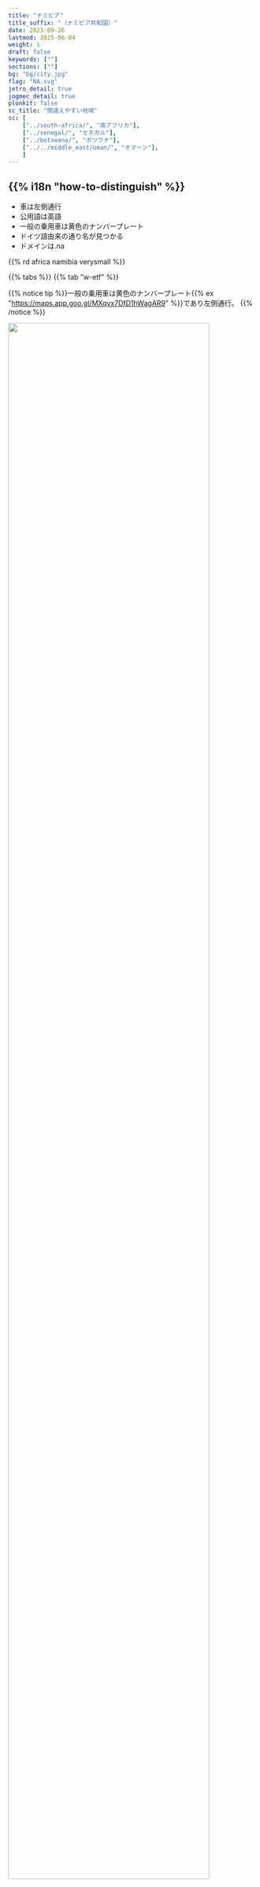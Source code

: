 ```yaml
---
title: "ナミビア"
title_suffix: "（ナミビア共和国）"
date: 2023-09-26
lastmod: 2025-06-04
weight: 1
draft: false
keywords: [""]
sections: [""]
bg: "bg/city.jpg"
flag: "NA.svg"
jetro_detail: true
jogmec_detail: true
plonkit: false
sc_title: "間違えやすい地域"
sc: [
    ["../south-africa/", "南アフリカ"],
    ["../senegal/", "セネガル"],
    ["../botswana/", "ボツワナ"],
    ["../../middle_east/oman/", "オマーン"],
    ]
---
```


<div class="main-desciption country-description">
    <h2 class="section-title">{{% i18n "how-to-distinguish" %}}</h2>
    <ul class="rule-list">
        <li>車は<span class="quiz">左側</span>通行</li>
        <li>公用語は英語</li>
        <li>一般の乗用車は<span class="quiz">黄</span>色のナンバープレート</li>
        <li>ドイツ語由来の通り名が見つかる</li>
        <li>ドメインは<span class="quiz">.na</span></li>
    </ul>
    {{% rd africa namibia verysmall %}}
</div>

{{% tabs %}}
{{% tab "w-etf" %}}

{{% notice tip %}}一般の乗用車は<span class="quiz">黄</span>色のナンバープレート{{% ex "https://maps.app.goo.gl/MXqyx7DfD1hWagAR9" %}}であり左側通行。
{{% /notice %}}
<div class="googlemap-if no-margin">
<img src="./elephants_at_etosha_national_2.jpg" width="90%">
</div>

{{% lb 50 %}}
![](./640px-Namibia_plate.jpg)

By <a href=&quot;//commons.wikimedia.org/wiki/User:Dickelbers&quot; title=&quot;User:Dickelbers&quot;>Dickelbers</a> - <span class=&quot;int-own-work&quot; lang=&quot;en&quot;>Own work</span>, <a href="https://creativecommons.org/licenses/by-sa/4.0" title="Creative Commons Attribution-Share Alike 4.0">CC BY-SA 4.0</a>, <a href="https://commons.wikimedia.org/w/index.php?curid=45401926">Link</a>
{{% /lb %}}


{{% notice tip %}}海沿いには平坦なナミブ砂漠が広がっている{{% ex "https://maps.app.goo.gl/UFpuSnnSREAr5YXL8" %}}。何種類か、ナミビアでは見かけないボラードも見つかる{{% ex "https://maps.app.goo.gl/XSMETKwsQgL4RYej8" %}}。ナミブ砂漠は{{% goto "../../cs_america/chile/" "チリ" %}}のアタカマ砂漠と同じ西岸砂漠に部類される{{% ref "https://ja.wikipedia.org/wiki/%E8%A5%BF%E5%B2%B8%E7%A0%82%E6%BC%A0" "西岸砂漠" %}}。
{{% /notice %}}
<div class="googlemap-if no-margin">
<img src="./c34_namibia_png.png" width="95%">
</div>


{{% notice tip %}}{{% goto "../../europe/germany/" "ドイツ" %}}による植民地支配を経て、南アフリカ連邦の委任統治下になった。そのためドイツ語の響きがある通り名を見かける{{% ex "https://maps.app.goo.gl/svF4zwa6Dt2kwZcB8" %}}。
{{% /notice %}}
<div class="googlemap-if no-margin">
<p><a href="https://commons.wikimedia.org/wiki/File:Windhuk_Bahnhofstra%C3%9Fe.jpg#/media/File:Windhuk_Bahnhofstra%C3%9Fe.jpg"><img src="https://upload.wikimedia.org/wikipedia/commons/3/3c/Windhuk_Bahnhofstra%C3%9Fe.jpg" alt="Windhuk Bahnhofstraße.jpg" height="448" width="640"></a></p><p>By <a href="//commons.wikimedia.org/wiki/User:Zairon" title="User:Zairon">Zairon</a> - <span class="int-own-work" lang="en">Own work</span>, <a href="https://creativecommons.org/licenses/by-sa/4.0" title="Creative Commons Attribution-Share Alike 4.0">CC BY-SA 4.0</a>, <a href="https://commons.wikimedia.org/w/index.php?curid=71217869">Link</a></p>
</div>

{{% notice tip %}}
人口が少ない割にダイヤモンドやウランのような鉱物資源が豊富なため、都市部では比較的治安が良く家やインフラも整備されている{{% ex "https://maps.app.goo.gl/tasd2CRDKQ6BD5zA8" %}}。
Swakopmundなどでは{{% goto "../../europe/germany/" "ドイツ" %}}の影響を受けた洋風の建築物も残っているという{{% ex "https://maps.app.goo.gl/Dumckq4A4RwEDYUq9" %}}{{% ref "https://ja.wikipedia.org/wiki/%E3%82%B9%E3%83%AF%E3%82%B3%E3%83%97%E3%83%A0%E3%83%B3%E3%83%88" "スワコプムント" %}}。
{{% /notice %}}
<div class="googlemap-if no-margin">
<img src="swakopmund1.jpg">
</div>



{{% /tab %}}
{{% /tabs %}}

<div class="main-desciption area-description">
    <h2 class="section-title">{{% i18n "narrow-down-the-area" %}}</h2>
    <h4 class="section-title">景色</h4>
    <ul class="rule-list">
        <li>標高は地域によって異なり海岸低地を超えると山がちなエリアになる
            <ul>
                <li>海沿いのナミブ砂漠は非常に平坦{{% ex "https://maps.app.goo.gl/3wNp5ZycbqoAYjsB6" "https://maps.app.goo.gl/TyAex5xmWBB6fGzg9" "https://maps.app.goo.gl/vCRnybQwV77FmtaQ8" %}} </li>
            </ul>
        </li>
        <li>木や草の生える割合が地域によって異なる{{% ref "https://www.uni-koeln.de/sfb389/e/e1/download/atlas_namibia/e1_download_living_resources_e.htm" "Atlas of Namibia Project" %}}
            <ul>
                <li><span style="color:#147F09">■</span>80%以上覆われている地域{{% ex "https://maps.app.goo.gl/BrxGWEKMT5SNoV6MA" "https://maps.app.goo.gl/HGhoQsDR2MrYa3xD7" %}}</li>
                <li><span style="color:#E8C15B">■</span>木は生えるが草原では覆われない地域</li>
                <li><span style="color:#6A8418">■</span>Nama Karooという分類のエリアであり低木や小型の草のみ生え大型の木は生えない、草で覆われることもない</li>
                <li><span style="color:#917716">■</span>ナミブ砂漠{{% ex "https://maps.app.goo.gl/7mY8qTtKqTZHhhK27" %}}</li>
                <li><span style="color:#DAD6CC">■</span>白っぽい地面{{% ex "https://maps.app.goo.gl/gUK78xpuvEiBgkQn8" "https://maps.app.goo.gl/T2EjDB1TG7oRT3iDA" "https://maps.app.goo.gl/nNmtFc4uXmzT63iW6" %}}</li>
                <li><span style="color:red">■</span>枠内部：土がすこし赤っぽいエリア{{% ex "https://maps.app.goo.gl/7SxZvsg5oGfu2ftB7" "https://maps.app.goo.gl/kWpcRdoVNW48ub2aA" %}}</li>
                <li><span style="color:#9D3500">■</span>土がこげ茶色っぽいエリア{{% ex "https://maps.app.goo.gl/QuFYYeY8U3TnWDSE9" "https://maps.app.goo.gl/ZSL9nh6AGv1iay5G7" %}}</li>
            </ul>
        </li>
        <li>最も重要な港であるWalvis Bay、アパルトヘイト終了までの唯一の港だったLüderitz。この２か所を起点にコンテナを輸送するための鉄道が走っている{{% ref "https://atlasofnamibia.online/chapter-10/transport" "Atlas of Namibia - Transport" %}}。
            <ul>
                <li>Walvis Bay{{% ex "https://maps.app.goo.gl/z21NtccVNu2cYMAB6" %}}（線路を走っている箇所の土が盛り上がっている）</li>
                <li>Lüderitz{{% ex "https://maps.app.goo.gl/YbtgXiN1RwrARDoB6" "https://maps.app.goo.gl/TdSb5JHUqDUWA7qK6" %}}</li>
            </ul>
        </li>
    </ul>
</div>

{{% tabs %}}
{{% tab "標高" %}}
<div class="googlemap-if unclickable no-margin">
<img src="./960px-Namibia_Topography.png" width="70%" />
</div>

{{% notice tip %}}
ナミブ砂漠となっている海岸低地を超えると、大急崖帯という山がちなエリアになりここで標高が1000mほど上昇する。ナミビア中央部や標高が上がるエリアではごつごつした岩山も見える。
{{% /notice %}}

{{% /tab %}}
{{% tab "植生" %}}

{{% notice tip %}}
緑の地域は80%以上、黄緑の地域は地面も目立つ。
{{% /notice %}}

<div class="googlemap-if unclickable no-margin">
<img src="./glasscover.png" width="70%" />
</div>

{{% /tab %}}
{{% tab "鉄道" %}}

{{% notice tip %}}
最も重要な港であるWalvis Bayを中心に鉄道が走っている(線路は島マップの白黒線)。また、アパルトヘイトが終了しWalvis Bayが編入されるまでナミビア沿岸で大型船が寄れる港はüderitzだけだった。そのため、このふたつにはコンテナを輸送するための鉄道が走っていると考えると歴史とともに頭に入りやすい（かも）。
{{% /notice %}}

<div class="googlemap-if unclickable no-margin">
<p style="width:100%"><a href="https://commons.wikimedia.org/wiki/File:Namibia_rail_network_map_de.svg#/media/File:Namibia_rail_network_map_de.svg"><img src="https://upload.wikimedia.org/wikipedia/commons/8/88/Namibia_rail_network_map_de.svg" alt="Namibia rail network map de.svg" width="60%"></a></p><p>By <a href="//commons.wikimedia.org/wiki/User:Htonl" title="User:Htonl">Htonl</a> - <span class="int-own-work" lang="en">Own work</span> / <a href="https://en.wikipedia.org/wiki/en:OpenStreetMap" class="extiw" title="w:en:OpenStreetMap">OpenStreetMap</a> geodata., <a href="https://creativecommons.org/licenses/by-sa/2.0" title="Creative Commons Attribution-Share Alike 2.0">CC BY-SA 2.0</a>, <a href="https://commons.wikimedia.org/w/index.php?curid=20231852">Link</a></p>
</div>

{{% /tab %}}
{{% /tabs %}}

<div class="main-desciption area-description">
    <h4 class="section-title">植生</h4>
    <ul class="rule-list">
        <li>Pterocarpus angolensis（アンゴラカリン）は北東のカプリビ回廊沿いに自生する</li>
        <li>Colophospermum mopaneはナミビア北西部にしか生えていない{{% ex "https://maps.app.goo.gl/RXZAuphynLFVYrsP9" %}}</li>
        <li>いわゆる爆発ヤシは北部アンゴラ近くと北西部海沿いに分布する{{% ex "https://maps.app.goo.gl/g9BpJEytnusX7Nws8" %}}</li>
        <li>Aloe dichotomaは{{% goto "../south-africa/" "南アフリカ" %}}～ナミビア南西部にしか生えていない</li>
        <li>Welwitschiaは北西部にしか生えていないが道端で見つかるかは分からない{{% ref "https://www.inaturalist.org/observations?subview=map&taxon_id=53818" "Welwitschia" %}}</li>
    </ul>
</div>

{{% tabs %}}
{{% tab "Pterocarpus angolensis" %}}
{{% notice tip %}}
アンゴラカリンは北東のカプリビ回廊沿いの記録が多い{{% ref "https://www.inaturalist.org/observations?subview=map&taxon_id=340243" "pterocarpus angolensis - iNaturalist" %}}。丸く茶色い実のカラのようなものが観察できる{{% ex "https://maps.app.goo.gl/vEj3dixAU24EGBL97" "https://maps.app.goo.gl/M1jJozJ3jbBXdjSb6" %}}。
{{% /notice %}}


<div class="googlemap-if unclickable no-margin">
<iframe src="https://www.google.com/maps/embed?pb=!4v1749047427382!6m8!1m7!1sg9MuciuFgXQ55f4YluD14g!2m2!1d-18.05073644654441!2d20.93175947601597!3f192.49570894906978!4f12.245689334005007!5f1.7262685934902433" width="600" height="450" style="border:0;" allowfullscreen="" loading="lazy" referrerpolicy="no-referrer-when-downgrade"></iframe>
</div>

{{% /tab %}}
{{% tab "Colophospermum mopane" %}}
{{% notice tip %}}
なんか低いところかわ分岐してうわーってなっている感じ{{% ex "https://maps.app.goo.gl/rTLBHMZ72bBJ6jtQA" "https://maps.app.goo.gl/uaXteXJv338qhz6V8" %}}。
{{% /notice %}}


<div class="googlemap-if unclickable no-margin">
<p><a href="https://commons.wikimedia.org/wiki/File:Colophospermum_mopane_arbre_MHNT.jpg#/media/File:Colophospermum_mopane_arbre_MHNT.jpg"><img src="https://upload.wikimedia.org/wikipedia/commons/f/f3/Colophospermum_mopane_arbre_MHNT.jpg" alt="Colophospermum mopane in Namibia" height="480" width="640"></a></p>
<p>By <a href="//commons.wikimedia.org/wiki/User:Erc%C3%A9" title="User:Ercé">Roger Culos</a> - <span class="int-own-work" lang="en">Own work</span>, <a href="https://creativecommons.org/licenses/by-sa/3.0" title="Creative Commons Attribution-Share Alike 3.0">CC BY-SA 3.0</a>, <a href="https://commons.wikimedia.org/w/index.php?curid=34066751">Link</a></p>
</div>


{{% /tab %}}
{{% tab "Hyphaene petersiana" %}}
{{% notice tip %}}
いわゆる爆発ヤシは北部アンゴラ近くと北西部海沿いに分布する{{% ex "https://maps.app.goo.gl/VvtaAJbPQEuqP6mW6" "https://maps.app.goo.gl/g9BpJEytnusX7Nws8" %}}。
{{% /notice %}}


<div class="googlemap-if unclickable no-margin">
<img src="bakuhatsu.jpg" width="300px">
</div>

{{% /tab %}}
{{% tab "Aloe dichotoma" %}}
{{% notice tip %}}
南アフリカ北西～ナミビア南西部{{% ref "https://www.inaturalist.org/observations?taxon_id=527446" "オオジニシキ - iNaturalist" %}}。シルエットから分かりやすいが、生えいている国境沿いに道が少ないため見かけることは少ないかも{{% ex "https://maps.app.goo.gl/4K658G6hPQfKiiJo8" %}}。
{{% /notice %}}


<div class="googlemap-if unclickable no-margin">
<img src="rock_formations_rocks_dichotoma.jpg" width="80%">
</div>

{{% notice tip %}}
分布エリアは下図の水色点エリアとなる（CC0画像）{{% ref "https://www.inaturalist.org/observations/242135414" "Aloidendron dichotomum - iNaturalist" %}}。
{{% /notice %}}


<div class="googlemap-if unclickable no-margin">
<img src="the_tree_aloes_southern.jpg" width="60%">
</div>

{{% /tab %}}
{{% tab "Welwitschia" %}}
{{% notice tip %}}
アフリカのアンゴラとナミビアのナミブ砂漠にか分布していない種で、記録のほとんどは海岸から80km圏内で見つかっている{{% ref "https://www.krugerpark.co.za/africa_welwitschia.html" "Welwitschia - Kruger National Park" %}}。見かけたらレア。固有種は他にも多く存在する{{% ref "https://atlasofnamibia.online/chapter-6/plant-richness-endemism-floristic-groups" "Atlas of Namibia" %}}。
{{% /notice %}}


<div class="googlemap-if unclickable no-margin">
<img src="welwitschia_mirabillis_namibia_49479.jpg" width="60%">
</div>

{{% /tab %}}
{{% /tabs %}}


<div class="main-desciption area-description">
    <h2 class="section-title">{{% i18n "narrow-down-the-city" %}}</h2>
    <ul class="rule-list">
        <li>ナミビア共和国で最大の港であるWalvis Bayでは鉄道貨物やコンテナターミナルが見える</li>
        <li>Sossusvleiと呼ばれる観光地へ向かう、高い赤い砂丘に囲まれた平野への道がある{{% ex "https://maps.app.goo.gl/tT63QrNTcGnTrk9W9" %}}</li>
        <li>ナミビア最高峰であるBrandberg山が見える地域がある</li>
    </ul>
</div>

{{% tabs %}}
{{% tab "Walvis Bay" %}}

{{% notice tip %}}
ウォルビスベイは、ナミビア共和国で最大の港{{% ex "https://maps.app.goo.gl/GcmWUW4TpAZVC4Tt6" %}}。1993年8月、アパルトヘイト終結のタイミングでナミビアへ編入された。{{% goto "../botswana/" "ボツワナ" %}}やザンビアの他の地域への貨物の輸出入にも活用されるため、この町を起点にして鉄道が走っている。コンテナターミナル{{% ex "https://maps.app.goo.gl/mEkwvUgq4LJtyqMz6" %}}や運送系の会社の拠点{{% ex "https://maps.app.goo.gl/muNbSowLwg73VmUj8" "https://maps.app.goo.gl/9aDDUT9gY8Kq1xZcA" %}}がよく見つかる。
{{% /notice %}}

<div class="googlemap-if unclickable no-margin">
<a data-flickr-embed="true" href="https://www.flickr.com/photos/string_bass_dave/54459068109/in/photolist-2n3bKG9-SKJuBP-smEc4A-soNCTE-soNw8A-2oPSfRy-D6JPJb-2d7z5Ge-29rUr1o-xXGhzV-dGhfW3-2iF8wCC-s5BDsR-2n3dpMG-2n39ABW-2krWt1m-s7nkUm-s7kpP9-soNazG-MKwiyV-V7m9pi-s7kTSq-rs8NcH-s7wcig-soM5Ff-2nxXuYt-DtoCbe-QBpdwq-E5RtDx-rs9t2X-s7k9Ns-FYYqQk-smFciS-soLARs-2oPar4e-3HSNzN-smG2kd-2qYmXCa-5JkDpj-2m6GmBk-F9sDj7-F4YKZ2-CVGCMi-2ifvwBx-soWVZv-fTDG86-s5CsSF-2i1y8YN-Db8yGD-soVqtV" title="Walvis Bay Harbor"><img src="https://live.staticflickr.com/65535/54459068109_62e365dd29_c.jpg" width="800" height="447" alt="Walvis Bay Harbor"/></a><script async src="//embedr.flickr.com/assets/client-code.js" charset="utf-8"></script>
</div>

{{% /tab %}}
{{% tab "Sossusvlei" %}}

{{% notice tip %}}
Sossusvleiと呼ばれる観光地へ向かう、高い赤い砂丘に囲まれた平野への道がある{{% ex "https://maps.app.goo.gl/tT63QrNTcGnTrk9W9" %}}{{% ref "https://www.sossusvlei.org/" "Sossusvlei" %}}。衛星写真を見るとSossusvleiへの道だけ平野になっており、周りが砂丘になっていることがわかる。
{{% /notice %}}

<div class="googlemap-if unclickable no-margin">
<img src="./960px-Sossusvlei_LandSat7.jpg" width="60%" />
</div>

{{% /tab %}}
{{% tab "Brandberg" %}}

{{% notice tip %}}
ナミビア北部にあり、平たく巨大な山が見える{{% ex "https://maps.app.goo.gl/jfWCVCCYZTbECnQ79" "https://maps.app.goo.gl/VuWPNFnpncTx3VAx7" %}}。
{{% /notice %}}

<div class="googlemap-if unclickable no-margin">
<img src="./Brandberg_Namibia_10km_distance.jpg" width="90%" />
</div>

{{% /tab %}}
{{% /tabs %}}

